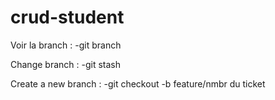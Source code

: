 # crud-student
Voir la branch : -git branch

Change branch : -git stash

Create a new branch : -git checkout -b feature/nmbr du ticket

